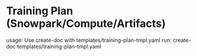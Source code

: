 # Training Plan (Snowpark/Compute/Artifacts)

usage: Use create-doc with templates/training-plan-tmpl.yaml
run: create-doc templates/training-plan-tmpl.yaml
